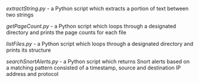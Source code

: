 *extractString.py* - a Python script which extracts a portion of text between two strings

*getPageCount.py* - a Python script which loops through a designated directory and prints the page counts for each file

*listFiles.py* - a Python script which loops through a designated directory and prints its structure

*searchSnortAlerts.py* - a Python script which returns Snort alerts based on a matching pattern consisted of a timestamp, source and destination IP address and protocol
